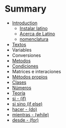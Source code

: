 # Summary

* [Introduction](README.md)
   * [Instalar latino](introduccion/instalar_latino.md)
   * [Acerca de Latino](acerca_de_latino.md)
   * [nomenclatura](introduccion/nomenclatura.md)
* [Textos](textos.md)
* Variables
* Conversiones
* [Metodos](métodos.md)
* [Condiciones](condiciones.md)
* Matrices e interaciones
* [Métodos propios](metodos_propios.md)
* [Clases](clases.md)
* [Números](numeros.md)
* [Teoría](teoria.md)
* [si - (if)](si_-_if.md)
* [si sino (if else)](si_sino_if_else.md)
* [hacer - (do)](hacer_-_do.md)
* [mientras - (while)](mientras_-_while.md)
* [desde - (for)](desde_-_for.md)

